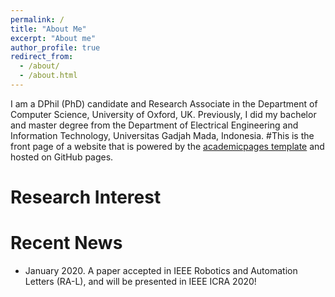 ```yaml
---
permalink: /
title: "About Me"
excerpt: "About me"
author_profile: true
redirect_from: 
  - /about/
  - /about.html
---
```


I am a DPhil (PhD) candidate and Research Associate in the Department of Computer Science, University of Oxford, UK. Previously, I did my bachelor and master degree from the Department of Electrical Engineering and Information Technology, Universitas Gadjah Mada, Indonesia.
#This is the front page of a website that is powered by the [academicpages template](https://github.com/academicpages/academicpages.github.io) and hosted on GitHub pages.

Research Interest
======


Recent News
======
* January 2020. A paper accepted in IEEE Robotics and Automation Letters (RA-L), and will be presented in IEEE ICRA 2020!

